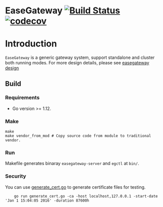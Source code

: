 # EaseGateway [![Build Status](https://travis-ci.com/megaease/easegateway.svg?token=bgrenfvQpzZ8JoKbi6uX&branch=master)](https://travis-ci.com/megaease/easegateway) [![codecov](https://codecov.io/gh/megaease/easegateway/branch/master/graph/badge.svg?token=HAR3ZmYoQG)](https://codecov.io/gh/megaease/easegateway)

# Introduction

`EaseGateway` is a generic gateway system, support standalone and cluster both running modes.
For more design details, please see [easegateway design](./doc/easegateway_design.md)

## Build

### Requirements

- Go version >= 1.12.

### Make

```shell
make
make vendor_from_mod # Copy source code from module to traditional vendor.
```

### Run

Makefile generates binaray `easegateway-server` and `egctl` at `bin/`.

### Security

You can use [generate_cert.go](https://golang.org/src/crypto/tls/generate_cert.go) to generate certificate files for testing.

```shell
    go run generate_cert.go -ca -host localhost,127.0.0.1 -start-date 'Jan 1 15:04:05 2016' -duration 87600h
```
